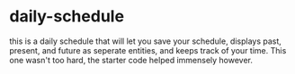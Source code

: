 # daily-schedule
this is a daily schedule that will let you save your schedule, displays past, present, and future as seperate entities, and keeps track of your time. This one wasn't too hard, the starter code helped immensely however.